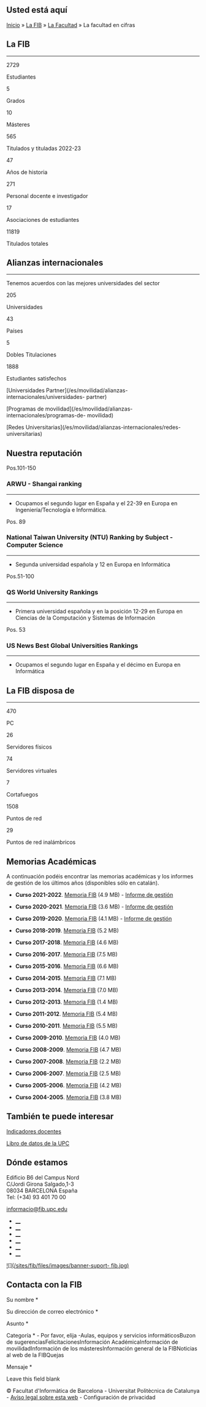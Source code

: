 ## Usted está aquí

[Inicio](/es) » [La FIB](/es/la-fib) » [La Facultad](/es/la-fib/la-facultad) »
La facultad en cifras

## La FIB

* * *

2729

Estudiantes

5

Grados

10

Másteres

565

Titulados y tituladas 2022-23

47

Años de historia

271

Personal docente e investigador

17

Asociaciones de estudiantes

11819

Titulados totales

## Alianzas internacionales

* * *

Tenemos acuerdos con las mejores universidades del sector

205

Universidades

43

Países

5

Dobles Titulaciones

1888

Estudiantes satisfechos



[Universidades Partner](/es/movilidad/alianzas-internacionales/universidades-
partner)

[Programas de movilidad](/es/movilidad/alianzas-internacionales/programas-de-
movilidad)

[Redes Universitarias](/es/movilidad/alianzas-internacionales/redes-
universitarias)

## Nuestra reputación

Pos.101-150

### ARWU - Shangai ranking

* * *

  * Ocupamos el segundo lugar en España y el 22-39 en Europa en Ingeniería/Tecnología e Informática.

Pos. 89

### National Taiwan University (NTU) Ranking by Subject - Computer Science

* * *

  * Segunda universidad española y 12 en Europa en Informática

Pos.51-100

### QS World University Rankings

* * *

  * Primera universidad española y en la posición 12-29 en Europa en Ciencias de la Computación y Sistemas de Información

Pos. 53

### US News Best Global Universities Rankings

* * *

  * Ocupamos el segundo lugar en España y el décimo en Europa en Informática

## La FIB disposa de

* * *

470

PC

26

Servidores físicos

74

Servidores virtuales

7

Cortafuegos

1508

Puntos de red

29

Puntos de red inalámbricos

## Memorias Académicas

A continuación podéis encontrar las memorias académicas y los informes de
gestión de los últimos años (disponibles sólo en catalán).

  * **Curso 2021-2022**. [Memoria FIB](/sites/fib/files/documents/fib/memoria-2021-2022.pdf) (4.9 MB) - [Informe de gestión](/sites/fib/files/documents/fib/informe-de-gestio-2022-amb-addenda.pdf)
  * **Curso 2020-2021**. [Memoria FIB](/sites/fib/files/documents/fib/memoria-2020-2021.pdf) (3.6 MB) - [Informe de gestión](/sites/fib/files/documents/actes/jf20211215_informegestio_20-21_v2.pdf)
  * **Curso 2019-2020**. [Memoria FIB](/sites/fib/files/documents/fib/memoria-2019-2020-vfinal.pdf) (4.1 MB) - [Informe de gestión](/sites/fib/files/documents/actes/jf20201216_p4_informegestio_19-20_v3.pdf)
  * **Curso 2018-2019**. [Memoria FIB](/sites/fib/files/documents/fib/memoria-2018-2019-definitiva-br.pdf) (5.2 MB)
  * **Curso 2017-2018**. [Memoria FIB](/sites/fib/files/documents/fib/memoria-2017-2018-final-br.pdf) (4.6 MB)
  * **Curso 2016-2017**. [Memoria FIB](/sites/fib/files/documents/fib/memoria_2016-2017_final.pdf) (7.5 MB)
  * **Curso 2015-2016**. [Memoria FIB](/sites/fib/files/documents/fib/memoria_2015-2016.pdf) (6.6 MB)
  * **Curso 2014-2015**. [Memoria FIB](/sites/fib/files/documents/fib/memoria_2014-2015.pdf) (7.1 MB)

  * **Curso 2013-2014**. [Memoria FIB](/sites/fib/files/documents/fib/memoria_2013-2014.pdf) (7.0 MB)
  * **Curso 2012-2013**. [Memoria FIB](/sites/fib/files/documents/fib/memoria_2012-2013.pdf) (1.4 MB)
  * **Curso 2011-2012**. [Memoria FIB](/sites/fib/files/documents/fib/memoria_2011-2012.pdf) (5.4 MB)
  * **Curso 2010-2011**. [Memoria FIB](/sites/fib/files/documents/fib/memoria_2010-2011.pdf) (5.5 MB)
  * **Curso 2009-2010**. [Memoria FIB](/sites/fib/files/documents/fib/memoria_2009-2010.pdf) (4.0 MB)
  * **Curso 2008-2009**. [Memoria FIB](/sites/fib/files/documents/fib/memoria_2008-2009.pdf) (4.7 MB)
  * **Curso 2007-2008**. [Memoria FIB](/sites/fib/files/documents/fib/memoria_2007-2008.pdf) (2.2 MB)
  * **Curso 2006-2007**. [Memoria FIB](/sites/fib/files/documents/fib/memoria_2006-2007.pdf) (2.5 MB)
  * **Curso 2005-2006**. [Memoria FIB](/sites/fib/files/documents/fib/memoria_2005-2006.pdf) (4.2 MB)
  * **Curso 2004-2005**. [Memoria FIB](/sites/fib/files/documents/fib/memoria_2004-2005.pdf) (3.8 MB)

## También te puede interesar

[ Indicadores docentes
](http://winddat.aqu.cat/es/universitat/24/unitat/24080330181/)

[](http://winddat.aqu.cat/es/universitat/24/unitat/24080330181/)

[ Libro de datos de la UPC
](https://gpaq.upc.edu/lldades/quadrecomandament.asp?codiCentre=270)

[](https://gpaq.upc.edu/lldades/quadrecomandament.asp?codiCentre=270)

## Dónde estamos

Edificio B6 del Campus Nord  
C/Jordi Girona Salgado,1-3  
08034 BARCELONA España  
Tel: (+34) 93 401 70 00

[informacio@fib.upc.edu](mailto:informacio@fib.upc.edu)

  * [__](/es/noticies/rss.rss)
  * [__](https://www.facebook.com/fib.upc)
  * [__](https://twitter.com/fib_upc)
  * [__](https://www.flickr.com/photos/fib-upc/albums)
  * [__](https://www.youtube.com/user/mediafib)
  * [__](https://www.instagram.com/fib.upc/)

[![](/sites/fib/files/images/banner-suport-
fib.jpg)](http://suport.fib.upc.edu)

## Contacta con la FIB

Su nombre *

Su dirección de correo electrónico *

Asunto *

Categoría * \- Por favor, elija -Aulas, equipos y servicios informáticosBuzon
de sugerenciasFelicitacionesInformación AcadémicaInformación de
movilidadInformación de los másteresInformación general de la FIBNoticias al
web de la FIBQuejas

Mensaje *

Leave this field blank

© Facultat d'Informàtica de Barcelona - Universitat Politècnica de Catalunya -
[Avíso legal sobre esta web](/es/aviso-legal-sobre-esta-web) \- Configuración
de privacidad

